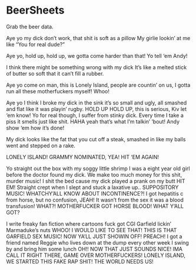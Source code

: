 BeerSheets
==========

Grab the beer data.

Aye yo my dick don’t work, that shit is soft as a pillow
My girlie lookin’ at me like “You for real dude?”

Aye yo, hold up, hold up, we gotta come harder than that! Yo tell ‘em Andy!

I think there might be something wrong with my dick
It’s like a melted stick of butter so soft that it can’t fill a rubber.

Aye yo come on man, this is Lonely Island, people are countin’ on us, I gotta run all these motherfuckers myself! Whoo!

Aye yo I think I broke my dick in the sink
it’s so small and ugly, all smashed and flat like it was playin’ rugby.
HOLD UP HOLD UP, this is serious, Kiv let ‘em know!
Yo for real though, I suffer from stinky dick.
Every time I take a piss it smells just like shit.
HAHA yeah that’s what I’m talkin’ ’bout! Andy show ‘em how it’s done!

My dick looks like the fat that you cut off a steak, smashed in like my balls went and stepped on a rake.

LONELY ISLAND! GRAMMY NOMINATED, YEA! HIT ‘EM AGAIN!

Yo straight out the box with my soggy little shrimp
I was a eight year old girl before the doctor found my dick.
We make too much money for this shit, murder music!
I shit the bed cause my dick played a prank on my butt
HIT EM! Straight crept when I slept and stuck a laxative up..
SUPPOSITORY MUSIC! WHATCHY’ALL KNOW ABOUT INCONTINENCE?!
I got hepatitis c from horse, but no confusion, JEAH!
It wasn’t from the sex it was a blood transfusion!
WHAT?! MOTHERFUCKER GOT HORSE BLOOD! WHAT Y’ALL GOT?

I write freaky fan fiction where cartoons fuck
got CGI Garfield lickin’ Marmaduke’s nuts
WHOO! I WOULD LIKE TO SEE THAT! THIS IS THAT GARFIELD SEX MUSIC! NOW YA’LL JUST SHOWIN OFF! PREACH!
I got a friend named Reggie who lives down at the dump
every other week I swing by and bring him some lunch
OH!! NOW THAT JUST SOUNDS NICE!
IMA CALL IT RIGHT THERE, GAME OVER MOTHERFUCKERS!
LONELY ISLAND, WE STARTED THIS FAKE RAP SHIT! THE WORLD NEEDS US!
